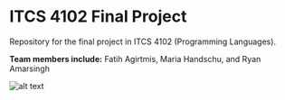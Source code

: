 # ITCS 4102 Final Project
Repository for the final project in ITCS 4102 (Programming Languages). 

**Team members include:** Fatih Agirtmis, Maria Handschu, and Ryan Amarsingh

![alt text](https://external-preview.redd.it/p54aqMWMgS3fZxi5sdPisWrITTvkLzwBBbp_h_C9u6A.jpg?auto=webp&s=21730caee1596d30ef4880e30783d016c0f838e8)
